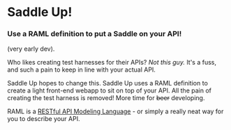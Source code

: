 # Saddle Up!
### Use a RAML definition to put a Saddle on your API!

(very early dev).

Who likes creating test harnesses for their APIs? *Not this guy.*
It's a fuss, and such a pain to keep in line with your actual API.

Saddle Up hopes to change this. Saddle Up uses a RAML definition to
create a light front-end webapp to sit on top of your API. All the pain of creating
the test harness is removed! More time for ~~beer~~ developing.

RAML is a [RESTful API Modeling Language](raml.org) - or simply a really neat way for you to describe your API.
